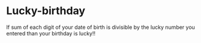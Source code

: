 # Lucky-birthday

If sum of each digit of your date of birth is divisible by the lucky number you entered than your birthday is lucky!!
